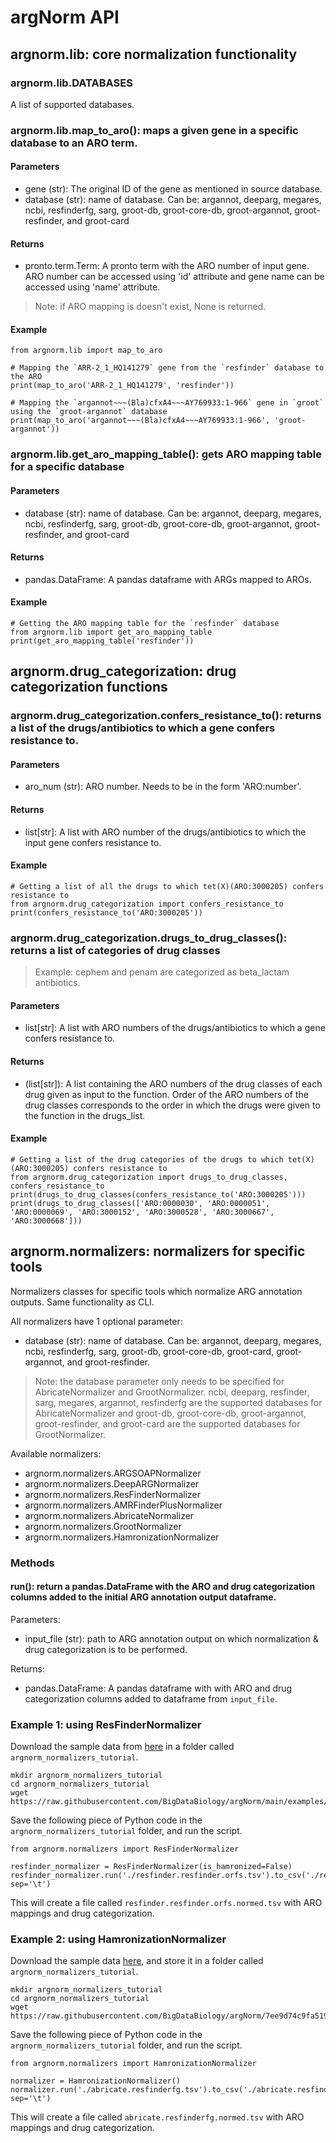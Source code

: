# argNorm API

## argnorm.lib: core normalization functionality

### argnorm.lib.DATABASES

A list of supported databases.

### argnorm.lib.map_to_aro(): maps a given gene in a specific database to an ARO term.

#### Parameters
* gene (str): The original ID of the gene as mentioned in source database.
* database (str): name of database. Can be: argannot, deeparg, megares, ncbi, resfinderfg, sarg, groot-db, groot-core-db, groot-argannot, groot-resfinder, and groot-card

#### Returns
* pronto.term.Term: A pronto term with the ARO number of input gene. ARO number can be accessed using 'id' attribute and gene name can be accessed using 'name' attribute. 

> Note: if ARO mapping is doesn't exist, None is returned.

#### Example

```
from argnorm.lib import map_to_aro

# Mapping the `ARR-2_1_HQ141279` gene from the `resfinder` database to the ARO
print(map_to_aro('ARR-2_1_HQ141279', 'resfinder'))

# Mapping the `argannot~~~(Bla)cfxA4~~~AY769933:1-966` gene in `groot` using the `groot-argannot` database
print(map_to_aro('argannot~~~(Bla)cfxA4~~~AY769933:1-966', 'groot-argannot'))
```

### argnorm.lib.get_aro_mapping_table(): gets ARO mapping table for a specific database

#### Parameters 
* database (str): name of database. Can be: argannot, deeparg, megares, ncbi, resfinderfg, sarg, groot-db, groot-core-db, groot-argannot, groot-resfinder, and groot-card

#### Returns
* pandas.DataFrame: A pandas dataframe with ARGs mapped to AROs.

#### Example
```
# Getting the ARO mapping table for the `resfinder` database
from argnorm.lib import get_aro_mapping_table
print(get_aro_mapping_table('resfinder'))
```

## argnorm.drug_categorization: drug categorization functions

### argnorm.drug_categorization.confers_resistance_to(): returns a list of the drugs/antibiotics to which a gene confers resistance to.

#### Parameters
* aro_num (str): ARO number. Needs to be in the form 'ARO:number'.

#### Returns
* list[str]: A list with ARO number of the drugs/antibiotics to which the input gene confers resistance to.

#### Example

```
# Getting a list of all the drugs to which tet(X)(ARO:3000205) confers resistance to
from argnorm.drug_categorization import confers_resistance_to
print(confers_resistance_to('ARO:3000205'))
```

### argnorm.drug_categorization.drugs_to_drug_classes(): returns a list of categories of drug classes
> Example: cephem and penam are categorized as beta_lactam antibiotics.

#### Parameters
* list[str]: A list with ARO numbers of the drugs/antibiotics to which a gene confers resistance to.

#### Returns
* (list[str]): A list containing the ARO numbers of the drug classes of each drug given as input to the function. Order of the ARO numbers of the drug classes corresponds to the order in which the drugs were given to the function in the drugs_list.

#### Example

```
# Getting a list of the drug categories of the drugs to which tet(X) (ARO:3000205) confers resistance to
from argnorm.drug_categorization import drugs_to_drug_classes, confers_resistance_to
print(drugs_to_drug_classes(confers_resistance_to('ARO:3000205')))
print(drugs_to_drug_classes(['ARO:0000030', 'ARO:0000051', 'ARO:0000069', 'ARO:3000152', 'ARO:3000528', 'ARO:3000667', 'ARO:3000668']))
```

## argnorm.normalizers: normalizers for specific tools

Normalizers classes for specific tools which normalize ARG annotation outputs. Same functionality as CLI.

All normalizers have 1 optional parameter:
* database (str): name of database. Can be: argannot, deeparg, megares, ncbi, resfinderfg, sarg, groot-db, groot-core-db, groot-card, groot-argannot, and groot-resfinder.

> Note: the database parameter only needs to be specified for AbricateNormalizer and GrootNormalizer. ncbi, deeparg, resfinder, sarg, megares, argannot, resfinderfg are the supported databases for AbricateNormalizer and groot-db, groot-core-db, groot-argannot, groot-resfinder, and groot-card are the supported databases for GrootNormalizer.

Available normalizers:
* argnorm.normalizers.ARGSOAPNormalizer
* argnorm.normalizers.DeepARGNormalizer
* argnorm.normalizers.ResFinderNormalizer
* argnorm.normalizers.AMRFinderPlusNormalizer
* argnorm.normalizers.AbricateNormalizer
* argnorm.normalizers.GrootNormalizer
* argnorm.normalizers.HamronizationNormalizer

### Methods

#### run(): return a pandas.DataFrame with the ARO and drug categorization columns added to the initial ARG annotation output dataframe.

Parameters: 
* input_file (str): path to ARG annotation output on which normalization & drug categorization is to be performed.

Returns: 
* pandas.DataFrame: A pandas dataframe with with ARO and drug categorization columns added to dataframe from `input_file`.

### Example 1: using ResFinderNormalizer
Download the sample data from [here](https://raw.githubusercontent.com/BigDataBiology/argNorm/main/examples/raw/resfinder.resfinder.orfs.tsv) in a folder called `argnorm_normalizers_tutorial`.

```
mkdir argnorm_normalizers_tutorial
cd argnorm_normalizers_tutorial
wget https://raw.githubusercontent.com/BigDataBiology/argNorm/main/examples/raw/resfinder.resfinder.orfs.tsv
```

Save the following piece of Python code in the `argnorm_normalizers_tutorial` folder, and run the script.

```
from argnorm.normalizers import ResFinderNormalizer

resfinder_normalizer = ResFinderNormalizer(is_hamronized=False)
resfinder_normalizer.run('./resfinder.resfinder.orfs.tsv').to_csv('./resfinder.resfinder.orfs.normed.tsv', sep='\t')
```

This will create a file called `resfinder.resfinder.orfs.normed.tsv` with ARO mappings and drug categorization.

### Example 2: using HamronizationNormalizer

Download the sample data [here](https://raw.githubusercontent.com/BigDataBiology/argNorm/7ee9d74c9fa51956ecb7706fa979cc0696ae305d/examples/hamronized/abricate.resfinderfg.tsv), and store it in a folder called `argnorm_normalizers_tutorial`.

```
mkdir argnorm_normalizers_tutorial
cd argnorm_normalizers_tutorial
wget https://raw.githubusercontent.com/BigDataBiology/argNorm/7ee9d74c9fa51956ecb7706fa979cc0696ae305d/examples/hamronized/abricate.resfinderfg.tsv
```

Save the following piece of Python code in the `argnorm_normalizers_tutorial` folder, and run the script.

```
from argnorm.normalizers import HamronizationNormalizer

normalizer = HamronizationNormalizer()
normalizer.run('./abricate.resfinderfg.tsv').to_csv('./abricate.resfinderfg.normed.tsv', sep='\t')
```

This will create a file called `abricate.resfinderfg.normed.tsv` with ARO mappings and drug categorization.